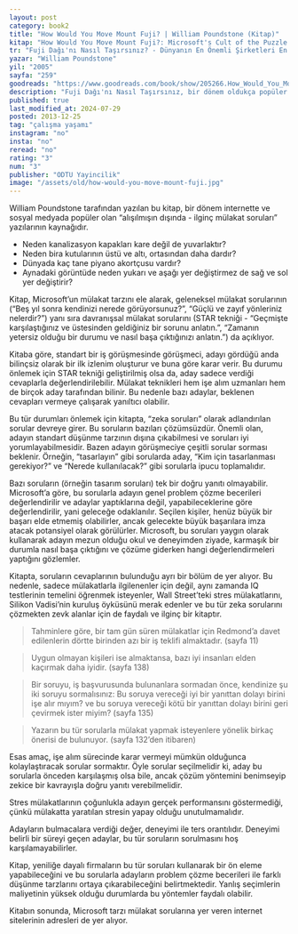 ```yaml
---
layout: post
category: book2
title: "How Would You Move Mount Fuji? | William Poundstone (Kitap)"
kitap: "How Would You Move Mount Fuji?: Microsoft's Cult of the Puzzle - How the World's Smartest Companies Select the Most Creative Thinkers"
tr: "Fuji Dağı'nı Nasıl Taşırsınız? - Dünyanın En Önemli Şirketleri En Yaratıcı Beyinleri Nasıl Seçiyor?"
yazar: "William Poundstone"
yil: "2005"
sayfa: "259"
goodreads: "https://www.goodreads.com/book/show/205266.How_Would_You_Move_Mount_Fuji_Microsoft_s_Cult_of_the_Puzzle_How_the_World_s_Smartest_Companies_Select_the_Most_Creative_Thinkers"
description: "Fuji Dağı'nı Nasıl Taşırsınız, bir dönem oldukça popüler olan alışılmışın dışındaki mülakat sorularına yer veriyor."
published: true
last_modified_at: 2024-07-29
posted: 2013-12-25
tag: "çalışma yaşamı"
instagram: "no"
insta: "no"
reread: "no"
rating: "3"
num: "3"
publisher: "ODTU Yayincilik"
image: "/assets/old/how-would-you-move-mount-fuji.jpg"
---
```


William Poundstone tarafından yazılan bu kitap, bir dönem internette ve sosyal medyada popüler olan “alışılmışın dışında - ilginç mülakat soruları” yazılarının kaynağıdır.

- Neden kanalizasyon kapakları kare değil de yuvarlaktır?
- Neden bira kutularının üstü ve altı, ortasından daha dardır?
- Dünyada kaç tane piyano akortçusu vardır?
- Aynadaki görüntüde neden yukarı ve aşağı yer değiştirmez de sağ ve sol yer değiştirir?

Kitap, Microsoft’un mülakat tarzını ele alarak, geleneksel mülakat sorularının (“Beş yıl sonra kendinizi nerede görüyorsunuz?”, “Güçlü ve zayıf yönleriniz nelerdir?”) yanı sıra davranışsal mülakat sorularını (STAR tekniği - “Geçmişte karşılaştığınız ve üstesinden geldiğiniz bir sorunu anlatın.”, “Zamanın yetersiz olduğu bir durumu ve nasıl başa çıktığınızı anlatın.”) da açıklıyor.

Kitaba göre, standart bir iş görüşmesinde görüşmeci, adayı gördüğü anda bilinçsiz olarak bir ilk izlenim oluşturur ve buna göre karar verir. Bu durumu önlemek için STAR tekniği geliştirilmiş olsa da, aday sadece verdiği cevaplarla değerlendirilebilir. Mülakat teknikleri hem işe alım uzmanları hem de birçok aday tarafından bilinir. Bu nedenle bazı adaylar, beklenen cevapları vermeye çalışarak yanıltıcı olabilir.

Bu tür durumları önlemek için kitapta, “zeka soruları” olarak adlandırılan sorular devreye girer. Bu soruların bazıları çözümsüzdür. Önemli olan, adayın standart düşünme tarzının dışına çıkabilmesi ve soruları iyi yorumlayabilmesidir. Bazen adayın görüşmeciye çeşitli sorular sorması beklenir. Örneğin, “tasarlayın” gibi sorularda aday, “Kim için tasarlanması gerekiyor?” ve “Nerede kullanılacak?” gibi sorularla ipucu toplamalıdır.

Bazı soruların (örneğin tasarım soruları) tek bir doğru yanıtı olmayabilir. Microsoft’a göre, bu sorularla adayın genel problem çözme becerileri değerlendirilir ve adaylar yaptıklarına değil, yapabileceklerine göre değerlendirilir, yani geleceğe odaklanılır. Seçilen kişiler, henüz büyük bir başarı elde etmemiş olabilirler, ancak gelecekte büyük başarılara imza atacak potansiyel olarak görülürler. Microsoft, bu soruları yaygın olarak kullanarak adayın mezun olduğu okul ve deneyimden ziyade, karmaşık bir durumla nasıl başa çıktığını ve çözüme giderken hangi değerlendirmeleri yaptığını gözlemler.

Kitapta, soruların cevaplarının bulunduğu ayrı bir bölüm de yer alıyor. Bu nedenle, sadece mülakatlarla ilgilenenler için değil, aynı zamanda IQ testlerinin temelini öğrenmek isteyenler, Wall Street’teki stres mülakatlarını, Silikon Vadisi’nin kuruluş öyküsünü merak edenler ve bu tür zeka sorularını çözmekten zevk alanlar için de faydalı ve ilginç bir kitaptır.

> Tahminlere göre, bir tam gün süren mülakatlar için Redmond’a davet edilenlerin dörtte birinden azı bir iş teklifi almaktadır. (sayfa 11)

> Uygun olmayan kişileri ise almaktansa, bazı iyi insanları elden kaçırmak daha iyidir. (sayfa 138)

> Bir soruyu, iş başvurusunda bulunanlara sormadan önce, kendinize şu iki soruyu sormalısınız: Bu soruya vereceği iyi bir yanıttan dolayı birini işe alır mıyım? ve bu soruya vereceği kötü bir yanıttan dolayı birini geri çevirmek ister miyim? (sayfa 135)

> Yazarın bu tür sorularla mülakat yapmak isteyenlere yönelik birkaç önerisi de bulunuyor. (sayfa 132’den itibaren)

Esas amaç, işe alım sürecinde karar vermeyi mümkün olduğunca kolaylaştıracak sorular sormaktır. Öyle sorular seçilmelidir ki, aday bu sorularla önceden karşılaşmış olsa bile, ancak çözüm yöntemini benimseyip zekice bir kavrayışla doğru yanıtı verebilmelidir.

Stres mülakatlarının çoğunlukla adayın gerçek performansını göstermediği, çünkü mülakatta yaratılan stresin yapay olduğu unutulmamalıdır.

Adayların bulmacalara verdiği değer, deneyimi ile ters orantılıdır. Deneyimi belirli bir süreyi geçen adaylar, bu tür soruların sorulmasını hoş karşılamayabilirler.

Kitap, yeniliğe dayalı firmaların bu tür soruları kullanarak bir ön eleme yapabileceğini ve bu sorularla adayların problem çözme becerileri ile farklı düşünme tarzlarını ortaya çıkarabileceğini belirtmektedir. Yanlış seçimlerin maliyetinin yüksek olduğu durumlarda bu yöntemler faydalı olabilir.

Kitabın sonunda, Microsoft tarzı mülakat sorularına yer veren internet sitelerinin adresleri de yer alıyor.
